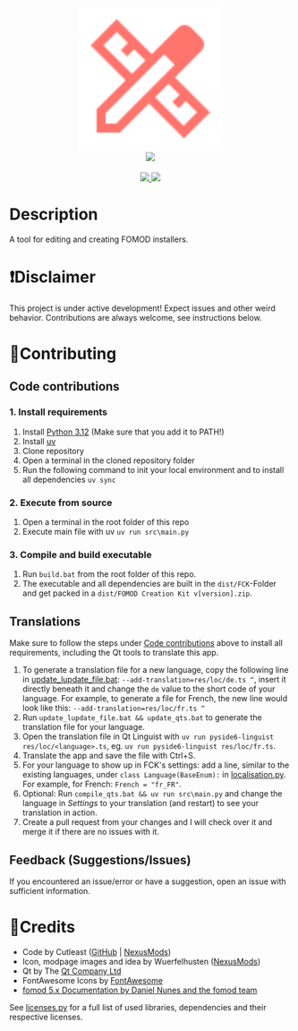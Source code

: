 <p align="center">
  <picture>
    <img alt="" src="res/icons/icon.svg" width=256 height=256>
  </picture>
  <br>
  <img src="https://i.imgur.com/NWZivzY.png" width="1000px" />
  <br>
  <br>
  <a href="https://discord.gg/pqEHdWDf8z"><img src="https://i.imgur.com/VMdA0q7.png" height="60px"/> </a>
  <!-- <a href="https://www.nexusmods.com/site/mods/545/"><img src="https://i.imgur.com/STsBXT6.png" height="60px"/> </a> -->
  <a href="https://ko-fi.com/cutleast"><img src="https://i.imgur.com/KcPrhK5.png" height="60px"/> </a>
  <br>
</p>

# Description

A tool for editing and creating FOMOD installers.

# ❗Disclaimer

This project is under active development! Expect issues and other weird behavior.
Contributions are always welcome, see instructions below.

# 🫶Contributing

## Code contributions

### 1. Install requirements

1. Install [Python 3.12](https://www.python.org/downloads/) (Make sure that you add it to PATH!)
2. Install [uv](https://github.com/astral-sh/uv#installation)
3. Clone repository
4. Open a terminal in the cloned repository folder
5. Run the following command to init your local environment and to install all dependencies
   `uv sync`

### 2. Execute from source

1. Open a terminal in the root folder of this repo
2. Execute main file with uv
   `uv run src\main.py`

### 3. Compile and build executable

1. Run `build.bat` from the root folder of this repo.
2. The executable and all dependencies are built in the `dist/FCK`-Folder and get packed in a `dist/FOMOD Creation Kit v[version].zip`.

## Translations

Make sure to follow the steps under [Code contributions](#code-contributions) above to install all requirements, including the Qt tools to translate this app.

1. To generate a translation file for a new language, copy the following line in [update_lupdate_file.bat](./update_lupdate_file.bat):
`--add-translation=res/loc/de.ts ^`, insert it directly beneath it and change the `de` value to the short code of your language.
For example, to generate a file for French, the new line would look like this: `--add-translation=res/loc/fr.ts ^`
2. Run `update_lupdate_file.bat && update_qts.bat` to generate the translation file for your language.
3. Open the translation file in Qt Linguist with `uv run pyside6-linguist res/loc/<language>.ts`, eg. `uv run pyside6-linguist res/loc/fr.ts`.
4. Translate the app and save the file with Ctrl+S.
5. For your language to show up in FCK's settings: add a line, similar to the existing languages, under `class Language(BaseEnum):` in [localisation.py](./src/core/utilities/localisation.py). For example, for French: `French = "fr_FR"`.
6. Optional: Run `compile_qts.bat && uv run src\main.py` and change the language in *Settings* to your translation (and restart) to see your translation in action.
7. Create a pull request from your changes and I will check over it and merge it if there are no issues with it.

## Feedback (Suggestions/Issues)

If you encountered an issue/error or have a suggestion, open an issue with sufficient information.

# 🔗Credits

- Code by Cutleast ([GitHub](https://github.com/Cutleast) | [NexusMods](https://next.nexusmods.com/profile/Cutleast))
- Icon, modpage images and idea by Wuerfelhusten ([NexusMods](https://next.nexusmods.com/profile/Wuerfelhusten))
- Qt by The [Qt Company Ltd](https://qt.io)
- FontAwesome Icons by [FontAwesome](https://github.com/FortAwesome/Font-Awesome)
- [fomod 5.x Documentation by Daniel Nunes and the fomod team](https://fomod-docs.readthedocs.io/en/latest/index.html)

See [licenses.py](./src/core/utilities/licenses.py) for a full list of used libraries, dependencies and their respective licenses.

